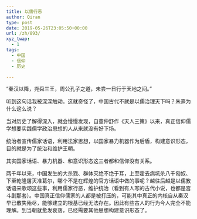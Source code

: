 ```yaml
---
title: 以儒行恶
author: Qiran
type: post
date: 2019-05-26T23:05:50+00:00
url: /zh/893/
xyz_twap:
  - 1
tags:
  - 中国
  - 信仰
  - 历史

---
```

<p class="has-primary-background-color has-background">
  “秦汉以降，尧舜三王，周公孔子之道，未尝一日行于天地之间。”
</p>

听到这句话我被深深触动。这就奇怪了，中国古代不就是以儒治理天下吗？朱熹为什么这么说？

当对历史了解得深入，就会慢慢发现，自董仲舒作《天人三策》以来，真正信仰儒学想要实践儒学政治思想的人从来就没有好下场。

统治者宣传儒家话语，利用法家思想，以国家暴力机器作为后盾，构建意识形态，目的就是为了统治和维护王朝。

其实国家话语、暴力机器、和意识形态这三者都和信仰没有关系。

两千年以来，中国发生的大杀戮、群体灭绝不绝于耳，上至霍去病坑杀八千匈奴、下至乾隆屠灭准葛尔，哪个不是在辉煌的官方话语中做的事呢？越往后越是以儒教话语来歌颂这些事，利用儒家行恶，维护统治（看到有人写的古代小说，也都是宫斗剧那套）。中国真正信仰儒家的人都是被打压的，可能其中真正的内核自从秦汉早已散失殆尽，能够建立的根基已经无法存在。因此有些古人的行为今人完全不能理解。到当朝就愈发衰落，已经需要其他思想构建意识形态了。